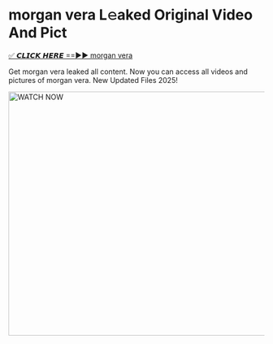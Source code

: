 # morgan vera L𝚎aked Original Video And Pict

<p><a href="https://cliphot.my.id/morgan+vera" rel="nofollow">✅ 𝘾𝙇𝙄𝘾𝙆 𝙃𝙀𝙍𝙀 ==►► morgan vera​</a></p>


<p>Get morgan vera leaked all content. Now you can access all videos and pictures of morgan vera. New Updated Files 2025!</p>


<p><a rel="nofollow" title="WATCH NOW" href="https://cliphot.my.id/morgan+vera"><img border="morgan+vera" height="480" width="720" title="WATCH NOW" alt="WATCH NOW" src="https://i.ibb.co.com/xMMVF88/686577567.gif"></a></p>